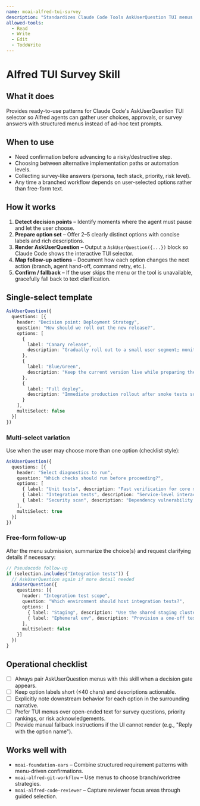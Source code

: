 ```yaml
---
name: moai-alfred-tui-survey
description: "Standardizes Claude Code Tools AskUserQuestion TUI menus for surveys, branching approvals, and option picking across Alfred workflows."
allowed-tools:
  - Read
  - Write
  - Edit
  - TodoWrite
---
```


# Alfred TUI Survey Skill

## What it does

Provides ready-to-use patterns for Claude Code's AskUserQuestion TUI selector so Alfred agents can gather user choices, approvals, or survey answers with structured menus instead of ad-hoc text prompts.

## When to use

- Need confirmation before advancing to a risky/destructive step.
- Choosing between alternative implementation paths or automation levels.
- Collecting survey-like answers (persona, tech stack, priority, risk level).
- Any time a branched workflow depends on user-selected options rather than free-form text.

## How it works

1. **Detect decision points** – Identify moments where the agent must pause and let the user choose.
2. **Prepare option set** – Offer 2–5 clearly distinct options with concise labels and rich descriptions.
3. **Render AskUserQuestion** – Output a `AskUserQuestion({...})` block so Claude Code shows the interactive TUI selector.
4. **Map follow-up actions** – Document how each option changes the next action (branch, agent hand-off, command retry, etc.).
5. **Confirm / fallback** – If the user skips the menu or the tool is unavailable, gracefully fall back to text clarification.

## Single-select template

```typescript
AskUserQuestion({
  questions: [{
    header: "Decision point: Deployment Strategy",
    question: "How should we roll out the new release?",
    options: [
      {
        label: "Canary release",
        description: "Gradually roll out to a small user segment; monitor metrics first."
      },
      {
        label: "Blue/Green",
        description: "Keep the current version live while preparing the new stack in parallel."
      },
      {
        label: "Full deploy",
        description: "Immediate production rollout after smoke tests succeed."
      }
    ],
    multiSelect: false
  }]
})
```

### Multi-select variation

Use when the user may choose more than one option (checklist style):

```typescript
AskUserQuestion({
  questions: [{
    header: "Select diagnostics to run",
    question: "Which checks should run before proceeding?",
    options: [
      { label: "Unit tests", description: "Fast verification for core modules." },
      { label: "Integration tests", description: "Service-level interactions and DB calls." },
      { label: "Security scan", description: "Dependency vulnerability audit." }
    ],
    multiSelect: true
  }]
})
```

### Free-form follow-up

After the menu submission, summarize the choice(s) and request clarifying details if necessary:

```typescript
// Pseudocode follow-up
if (selection.includes("Integration tests")) {
  // AskUserQuestion again if more detail needed
  AskUserQuestion({
    questions: [{
      header: "Integration test scope",
      question: "Which environment should host integration tests?",
      options: [
        { label: "Staging", description: "Use the shared staging cluster." },
        { label: "Ephemeral env", description: "Provision a one-off test environment." }
      ],
      multiSelect: false
    }]
  })
}
```

## Operational checklist

- [ ] Always pair AskUserQuestion menus with this skill when a decision gate appears.
- [ ] Keep option labels short (≤40 chars) and descriptions actionable.
- [ ] Explicitly note downstream behavior for each option in the surrounding narrative.
- [ ] Prefer TUI menus over open-ended text for survey questions, priority rankings, or risk acknowledgements.
- [ ] Provide manual fallback instructions if the UI cannot render (e.g., "Reply with the option name").

## Works well with

- `moai-foundation-ears` – Combine structured requirement patterns with menu-driven confirmations.
- `moai-alfred-git-workflow` – Use menus to choose branch/worktree strategies.
- `moai-alfred-code-reviewer` – Capture reviewer focus areas through guided selection.
